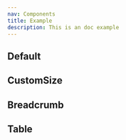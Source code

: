 ```yaml
---
nav: Components
title: Example
description: This is an doc example
---
```


## Default

<code src="./demos/index.tsx" nopadding></code>

## CustomSize

<code src="./demos/CustomSize.tsx" nopadding></code>

## Breadcrumb

<code src="./demos/Breadcrumb.tsx" nopadding></code>

## Table

<code src="./demos/Table.tsx" center></code>
